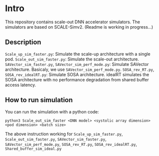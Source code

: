 # Intro
This repository contains scale-out DNN accelerator simulators. The simulators are based on SCALE-Simv2.
(Readme is working in progress...)

## Description
`Scale_up_sim_faster.py`: Simulate the scale-up architecture with a single pod.
`Scale_out_sim_faster.py`: Simulate the scale-out architecture.
`SAVector_sim_faster.py`, `SAVector_sim_perf_mode.py`: Simulate SAVector architecture. Basicaly, we use `SAVector_sim_perf_mode.py`.
`SOSA_rev_RT.py`, `SOSA_rev_idealRT.py`: Simulate SOSA architecture. idealRT simulates the SOSA architecture with no performance degradation from shared buffer access latency.

## How to run simulation
You can run the simulation with a python code:

```python3 Scale_out_sim_faster <DNN model> <systolic array dimension> <pod dimension> <batch size>```

The above instruction working for `Scale_up_sim_faster.py`, `Scale_out_sim_faster.py`, `SAVector_sim_faster.py`, `SAVector_sim_perf_mode.py`, `SOSA_rev_RT.py`, `SOSA_rev_idealRT.py`, `Shared_buffer_sim_ideal.py`
